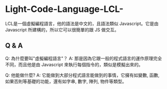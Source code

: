 # Light-Code-Language-LCL-
LCL是一個虛擬編程語言，他的語法是中文的，且語法類似 Javascript。它是由 Javascript 所建構的，所以它可以很簡單的跟 JS 做交互。

## Q & A

Q: 為什麼要叫"虛擬編程語言"？
A: 那是因為它跟一般的程式語言的運作原理完全不同，而且他是由 Javascript 來執行每個指令的，類似是模擬出來的。

Q: 他能做什麼?
A: 它能做到大部分程式語言能做到的事情，它擁有如變數, 函數, 如果否則等基礎的功能，還有如字串, 數字, 陣列, 物件等類型。

